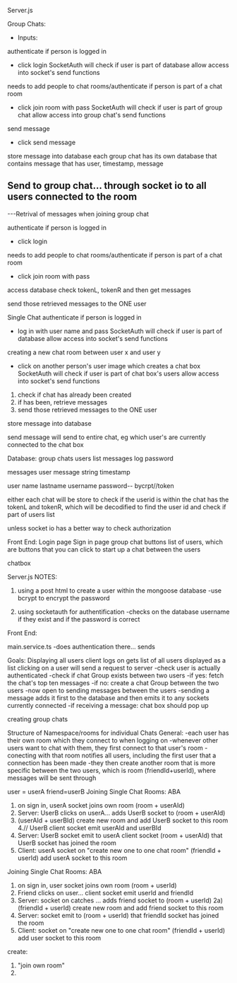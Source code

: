 Server.js

Group Chats:
- Inputs: 

authenticate if person is logged in 
  - click login
  SocketAuth will check if user is part of database
    allow access into socket's send functions

needs to add people to chat rooms/authenticate if person is part of a chat room
  - click join room with pass
  SocketAuth will check if user is part of group chat
    allow access into group chat's send functions

send message
  - click send message

store message into database
  each group chat has its own database that contains
    message that has user, timestamp, message

Send to group chat...
  through socket io to all users connected to the room
-----------------------------------------------------------------
---Retrival of messages when joining group chat
 
authenticate if person is logged in 
  - click login

needs to add people to chat rooms/authenticate if person is part of a chat room
  - click join room with pass

access database
  check tokenL, tokenR and then get messages

send those retrieved messages to the ONE user




Single Chat
authenticate if person is logged in 
  - log in with user name and pass
  SocketAuth will check if user is part of database
    allow access into socket's send functions

creating a new chat room between user x and user y
  - click on another person's user image which creates a chat box
  SocketAuth will check if user is part of chat box's users
    allow access into socket's send functions  
  1) check if chat has already been created
  2) if has been, retrieve messages
  3) send those retrieved messages to the ONE user

store message into database

send message
  will send to entire chat, eg which user's are currently connected to the chat box



Database:
group chats
  users list
  messages log
  password

messages
  user
  message string
  timestamp

user
  name
  lastname
  username
  password-- bycrpt//token

  either each chat will be store to check if the userid is within the chat has the tokenL and tokenR, which will be decodified to find the user id and check if part of users list

  unless socket io has a better way to check authorization



Front End:
Login page
Sign in page
group chat buttons
list of users, which are buttons that you can click to start up a chat between the users

chatbox





Server.js NOTES:
1) using a post html to create a user within the mongoose database
  -use bcrypt to encrypt the password

2) using socketauth for authentification
  -checks on the database username if they exist and if the password is correct



Front End: 

main.service.ts
  -does authentication there... sends











Goals:
Displaying all users
  client logs on
  gets list of all users displayed as a list
  clicking on a user will send a request to server
    -check user is actually authenticated
    -check if chat Group exists between two users
      -if yes: fetch the chat's top ten messages
      -if no: create a chat Group between the two users
    -now open to sending messages between the users 
      -sending a message adds it first to the database and then emits it to any sockets currently connected
    -if receiving a message: chat  box should pop up 

creating group chats




Structure of Namespace/rooms for individual Chats
General:
-each user has their own room which they connect to when logging on 
-whenever other users want to chat with them, they first connect to that user's room
-conecting with that room notifies all users, including the first user that a connection has been made
-they then create another room that is more specific between the two users, which is room (friendId+userId), where messages will be sent through


user = userA
friend=userB
Joining Single Chat Rooms: ABA
1. on sign in, userA socket joins own room (room + userAId)
2. Server:  UserB clicks on userA... adds UserB socket to (room + userAId)
3.  (userAId + userBId) create new room and add UserB socket to this room
4.//  UserB client socket emit userAId and userBId
3. Server: UserB socket emit to userA client socket (room + userAId) that UserB socket has joined the room
4. Client: userA socket on "create new one to one chat room" (friendId + userId) add userA socket to this room 



Joining Single Chat Rooms: ABA
1. on sign in, user socket joins own room (room + userId)
1. Friend clicks on user... client socket emit userId and friendId
2. Server: socket on catches ... adds friend socket to (room + userId)
  2a) (friendId + userId) create new room and add friend socket to this room
3. Server: socket emit to (room + userId) that friendId socket has joined the room
4. Client: socket on "create new one to one chat room" (friendId + userId) add user socket to this room 


create:
1. "join own room"
2. 
